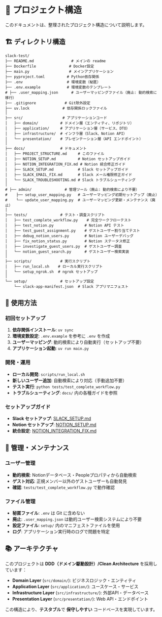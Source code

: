 # 📁 プロジェクト構造

このドキュメントは、整理されたプロジェクト構造について説明します。

## 🏗️ ディレクトリ構造

```
slack-test/
├── README.md                 # メインの readme
├── Dockerfile               # Docker設定
├── main.py                  # メインアプリケーション
├── pyproject.toml          # Python依存関係
├── .env                    # 環境変数（秘匿）
├── .env.example            # 環境変数のテンプレート
# ├── .user_mapping.json      # ユーザーマッピングファイル（廃止: 動的検索に移行）
├── .gitignore             # Git除外設定
├── uv.lock               # 依存関係ロックファイル
│
├── src/                  # アプリケーションコード
│   ├── domain/          # ドメイン層（エンティティ、リポジトリ）
│   ├── application/     # アプリケーション層（サービス、DTO）
│   ├── infrastructure/  # インフラ層（Slack、Notion API）
│   └── presentation/    # プレゼンテーション層（API エンドポイント）
│
├── docs/                # ドキュメント
│   ├── PROJECT_STRUCTURE.md     # このファイル
│   ├── NOTION_SETUP.md          # Notion セットアップガイド
│   ├── NOTION_INTEGRATION_FIX.md # Notion 統合修正ガイド
│   ├── SLACK_SETUP.md           # Slack セットアップガイド
│   ├── SLACK_EMAIL_FIX.md       # Slack メール権限修正ガイド
│   └── SLACK_TROUBLESHOOTING.md # Slack トラブルシューティング
│
# ├── admin/               # 管理ツール（廃止: 動的検索により不要）
#    ├── setup_user_mapping.py   # ユーザーマッピング初期セットアップ（廃止）
#    └── update_user_mapping.py  # ユーザーマッピング更新・メンテナンス（廃止）
│
├── tests/               # テスト・調査スクリプト
│   ├── test_complete_workflow.py    # 完全ワークフローテスト
│   ├── test_notion.py              # Notion API テスト
│   ├── test_guest_assignment.py    # ゲストユーザー割り当てテスト
│   ├── debug_notion_users.py       # Notion ユーザーデバッグ
│   ├── fix_notion_status.py        # Notion ステータス修正
│   ├── investigate_guest_users.py  # ゲストユーザー調査
│   └── notion_guest_search.py      # ゲストユーザー検索実装
│
├── scripts/             # 実行スクリプト
│   ├── run_local.sh    # ローカル実行スクリプト
│   └── setup_ngrok.sh  # ngrok セットアップ
│
└── setup/               # セットアップ設定
    └── slack-app-manifest.json  # Slack アプリマニフェスト
```

## 🚀 使用方法

### 初回セットアップ
1. **依存関係インストール**: `uv sync`
2. **環境変数設定**: `.env.example` を参考に `.env` を作成
3. **ユーザーマッピング**: 動的検索により自動実行（セットアップ不要）
4. **アプリケーション起動**: `uv run main.py`

### 開発・運用
- **ローカル開発**: `scripts/run_local.sh`
- **新しいユーザー追加**: 自動検索により対応（手動追加不要）
- **テスト実行**: `python tests/test_complete_workflow.py`
- **トラブルシューティング**: `docs/` 内の各種ガイドを参照

### セットアップガイド
- **Slack セットアップ**: [SLACK_SETUP.md](SLACK_SETUP.md)
- **Notion セットアップ**: [NOTION_SETUP.md](NOTION_SETUP.md)
- **統合設定**: [NOTION_INTEGRATION_FIX.md](NOTION_INTEGRATION_FIX.md)

## 🔧 管理・メンテナンス

### ユーザー管理
- **動的検索**: Notionデータベース・Peopleプロパティから自動検索
- **ゲスト対応**: 正規メンバー以外のゲストユーザーも自動発見
- **確認**: `tests/test_complete_workflow.py` で動作確認

### ファイル管理
- **秘匿ファイル**: `.env` は Git に含めない
- **廃止**: `.user_mapping.json` は動的ユーザー検索システムにより不要
- **設定ファイル**: `setup/` 内のマニフェストファイルを使用
- **ログ**: アプリケーション実行時のログで問題を特定

## 📚 アーキテクチャ

このプロジェクトは **DDD（ドメイン駆動設計）/Clean Architecture** を採用しています：

- **Domain Layer** (`src/domain/`): ビジネスロジック・エンティティ
- **Application Layer** (`src/application/`): ユースケース・サービス
- **Infrastructure Layer** (`src/infrastructure/`): 外部API・データベース
- **Presentation Layer** (`src/presentation/`): Web API・エンドポイント

この構造により、**テスタブル**で **保守しやすい** コードベースを実現しています。